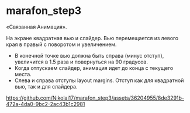 # marafon_step3

«Связанная Анимация».

На экране квадратная вью и слайдер. Вью перемещается из левого края в правый с поворотом и увеличением.

- В конечной точке вью должна быть справа (минус отступ), увеличится в 1.5 раза и повернуться на 90 градусов.
- Когда отпускаем слайдер, анимация идет до конца с текущего места.
- Слева и справа отступы layout margins. Отступ как для квадратной вью, так и для слайдера.



https://github.com/Nikolai17/marafon_step3/assets/36204955/8de3291b-472a-4da0-9bc2-2ac43b1c2981

